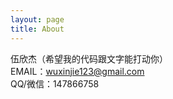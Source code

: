 ```yaml
---
layout: page
title: About
---
```


伍欣杰（希望我的代码跟文字能打动你）    
EMAIL：wuxinjie123@gmail.com  
QQ/微信：147866758

